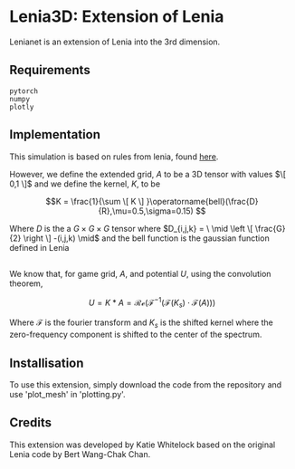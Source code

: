 # **Lenia3D**: Extension of Lenia

Lenianet is an extension of Lenia into the 3rd dimension. 
## **Requirements**

    pytorch
    numpy
    plotly
    
## 

## **Implementation**

This simulation is based on rules from lenia, found [here](https://en.wikipedia.org/wiki/Lenia).


However, we define the extended grid, $A$ to be a 3D tensor with values $\[ 0,1 \]$  and we define the kernel, $K$, to be

$$K = \frac{1}{\sum \[ K \] }\operatorname{bell}(\frac{D}{R},\mu=0.5,\sigma=0.15) $$

Where $D$ is the a $G \times G \times G$ tensor where $D_{i,j,k} = \  \mid \left \[ \frac{G}{2} \right \] -(i,j,k) \mid$ and the bell function is the gaussian function defined in Lenia
## 
We know that, for game grid, $A$, and potential $U$, using the convolution theorem,

$$U = K * A = \mathcal{Re}\left( \mathcal{F^{-1}} \left( \mathcal{F}(K_s) \cdot \mathcal{F}(A) \right) \right) $$

Where $\mathcal{F}$ is the fourier transform and $K_s$ is the shifted kernel where the zero-frequency component is shifted to the center of the spectrum.
## **Installisation**

To use this extension, simply download the code from the repository and use 'plot_mesh' in 'plotting.py'. 
## **Credits**

This extension was developed by Katie Whitelock based on the original Lenia code by Bert Wang-Chak Chan.


